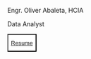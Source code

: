 <p>
  Engr. Oliver Abaleta, HCIA
</p>

<p>
  Data Analyst
</p>

<style>
  button {
    background-color: white;
    color: gray;
    height: 40px;
    border-radius 10px;
  }
</style>

<button><a href = "https://drive.google.com/file/d/1p80sXrPdXWD4l8yzWe7ga8KgPFQp7z-G/view?usp=share_link" 
   target = "_blank"> Resume
</a></button>
